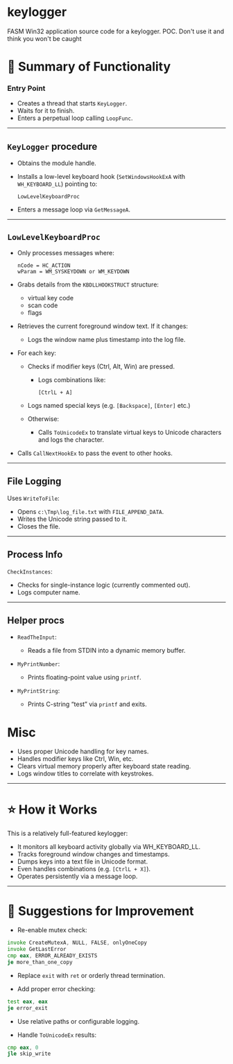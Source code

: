 keylogger
=========

FASM Win32 application source code for a keylogger. POC. Don't use it and think you won't be caught

# 🔎 Summary of Functionality

### Entry Point

* Creates a thread that starts `KeyLogger`.
* Waits for it to finish.
* Enters a perpetual loop calling `LoopFunc`.

---

## `KeyLogger` procedure

* Obtains the module handle.
* Installs a low-level keyboard hook (`SetWindowsHookExA` with `WH_KEYBOARD_LL`) pointing to:

  ```
  LowLevelKeyboardProc
  ```
* Enters a message loop via `GetMessageA`.

---

## `LowLevelKeyboardProc`

* Only processes messages where:

  ```
  nCode = HC_ACTION
  wParam = WM_SYSKEYDOWN or WM_KEYDOWN
  ```

* Grabs details from the `KBDLLHOOKSTRUCT` structure:

  * virtual key code
  * scan code
  * flags

* Retrieves the current foreground window text. If it changes:

  * Logs the window name plus timestamp into the log file.

* For each key:

  * Checks if modifier keys (Ctrl, Alt, Win) are pressed.

    * Logs combinations like:

      ```
      [CtrlL + A]
      ```
  * Logs named special keys (e.g. `[Backspace]`, `[Enter]` etc.)
  * Otherwise:

    * Calls `ToUnicodeEx` to translate virtual keys to Unicode characters and logs the character.

* Calls `CallNextHookEx` to pass the event to other hooks.

---

## File Logging

Uses `WriteToFile`:

* Opens `c:\Tmp\log_file.txt` with `FILE_APPEND_DATA`.
* Writes the Unicode string passed to it.
* Closes the file.

---

## Process Info

`CheckInstances`:

* Checks for single-instance logic (currently commented out).
* Logs computer name.

---

## Helper procs

* `ReadTheInput`:

  * Reads a file from STDIN into a dynamic memory buffer.
* `MyPrintNumber`:

  * Prints floating-point value using `printf`.
* `MyPrintString`:

  * Prints C-string “test” via `printf` and exits.

# Misc

- Uses proper Unicode handling for key names.
- Handles modifier keys like Ctrl, Win, etc.
- Clears virtual memory properly after keyboard state reading.
- Logs window titles to correlate with keystrokes.

---

# ⭐️ How it Works

This is a relatively full-featured keylogger:

* It monitors all keyboard activity globally via WH\_KEYBOARD\_LL.
* Tracks foreground window changes and timestamps.
* Dumps keys into a text file in Unicode format.
* Even handles combinations (e.g. `[CtrlL + X]`).
* Operates persistently via a message loop.

---

# 🎯 Suggestions for Improvement

- Re-enable mutex check:

```asm
invoke CreateMutexA, NULL, FALSE, onlyOneCopy
invoke GetLastError
cmp eax, ERROR_ALREADY_EXISTS
je more_than_one_copy
```

- Replace `exit` with `ret` or orderly thread termination.

- Add proper error checking:

```asm
test eax, eax
je error_exit
```

- Use relative paths or configurable logging.

- Handle `ToUnicodeEx` results:

```asm
cmp eax, 0
jle skip_write
```
